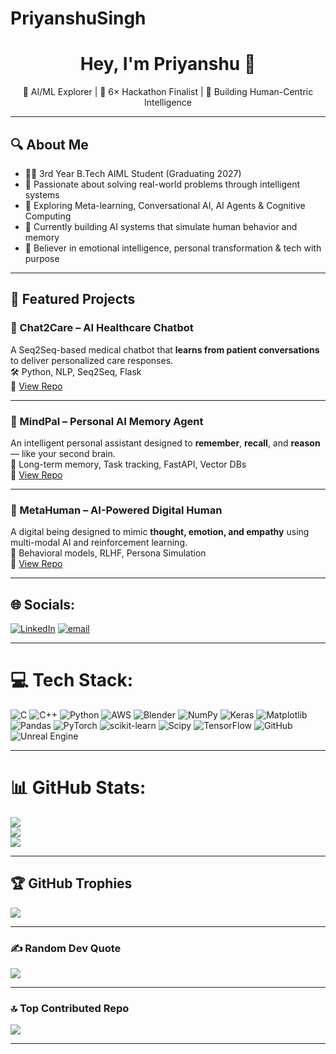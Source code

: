 # PriyanshuSingh

<h1 align="center">Hey, I'm Priyanshu 👋</h1>
<p align="center">
🚀 AI/ML Explorer | 🎯 6× Hackathon Finalist | 🧠 Building Human-Centric Intelligence  
</p>

---

## 🔍 About Me

- 👨‍💻 3rd Year B.Tech AIML Student (Graduating 2027)
- 🔭 Passionate about solving real-world problems through intelligent systems
- 🧠 Exploring Meta-learning, Conversational AI, AI Agents & Cognitive Computing
- 🤖 Currently building AI systems that simulate human behavior and memory
- 🌌 Believer in emotional intelligence, personal transformation & tech with purpose

---

## 🚀 Featured Projects

### 💬 Chat2Care – AI Healthcare Chatbot  
A Seq2Seq-based medical chatbot that **learns from patient conversations** to deliver personalized care responses.  
🛠️ Python, NLP, Seq2Seq, Flask  
🔗 [View Repo](https://github.com/Celest14l/Chat2Care)

---

### 🧠 MindPal – Personal AI Memory Agent  
An intelligent personal assistant designed to **remember**, **recall**, and **reason** — like your second brain.  
🧩 Long-term memory, Task tracking, FastAPI, Vector DBs  
🔗 [View Repo](https://github.com/Celest14l/MindPal)

---

### 👤 MetaHuman – AI-Powered Digital Human  
A digital being designed to mimic **thought, emotion, and empathy** using multi-modal AI and reinforcement learning.  
🧠 Behavioral models, RLHF, Persona Simulation  
🔗 [View Repo](https://github.com/Celest14l/MetaHuman)

---

## 🌐 Socials:
[![LinkedIn](https://img.shields.io/badge/LinkedIn-%230077B5.svg?logo=linkedin&logoColor=white)](https://linkedin.com/in/priyanshubeingcelestial) 
[![email](https://img.shields.io/badge/Email-D14836?logo=gmail&logoColor=white)](mailto:priyaanshu128912@gmail.com) 

---

# 💻 Tech Stack:
![C](https://img.shields.io/badge/c-%2300599C.svg?style=for-the-badge&logo=c&logoColor=white) 
![C++](https://img.shields.io/badge/c++-%2300599C.svg?style=for-the-badge&logo=c%2B%2B&logoColor=white) 
![Python](https://img.shields.io/badge/python-3670A0?style=for-the-badge&logo=python&logoColor=ffdd54) 
![AWS](https://img.shields.io/badge/AWS-%23FF9900.svg?style=for-the-badge&logo=amazon-aws&logoColor=white) 
![Blender](https://img.shields.io/badge/blender-%23F5792A.svg?style=for-the-badge&logo=blender&logoColor=white) 
![NumPy](https://img.shields.io/badge/numpy-%23013243.svg?style=for-the-badge&logo=numpy&logoColor=white) 
![Keras](https://img.shields.io/badge/Keras-%23D00000.svg?style=for-the-badge&logo=Keras&logoColor=white) 
![Matplotlib](https://img.shields.io/badge/Matplotlib-%23ffffff.svg?style=for-the-badge&logo=Matplotlib&logoColor=black) 
![Pandas](https://img.shields.io/badge/pandas-%23150458.svg?style=for-the-badge&logo=pandas&logoColor=white) 
![PyTorch](https://img.shields.io/badge/PyTorch-%23EE4C2C.svg?style=for-the-badge&logo=PyTorch&logoColor=white) 
![scikit-learn](https://img.shields.io/badge/scikit--learn-%23F7931E.svg?style=for-the-badge&logo=scikit-learn&logoColor=white) 
![Scipy](https://img.shields.io/badge/SciPy-%230C55A5.svg?style=for-the-badge&logo=scipy&logoColor=%white) 
![TensorFlow](https://img.shields.io/badge/TensorFlow-%23FF6F00.svg?style=for-the-badge&logo=TensorFlow&logoColor=white) 
![GitHub](https://img.shields.io/badge/github-%23121011.svg?style=for-the-badge&logo=github&logoColor=white) 
![Unreal Engine](https://img.shields.io/badge/unrealengine-%23313131.svg?style=for-the-badge&logo=unrealengine&logoColor=white)

---

# 📊 GitHub Stats:
![](https://github-readme-stats.vercel.app/api?username=Celest14l&theme=onedark&hide_border=false&include_all_commits=true&count_private=true)<br/>
![](https://nirzak-streak-stats.vercel.app/?user=Celest14l&theme=onedark&hide_border=false)<br/>
![](https://github-readme-stats.vercel.app/api/top-langs/?username=Celest14l&theme=onedark&hide_border=false&include_all_commits=true&count_private=true&layout=compact)

---

## 🏆 GitHub Trophies
![](https://github-profile-trophy.vercel.app/?username=Celest14l&theme=monokai&no-frame=false&no-bg=true&margin-w=4)

---

### ✍️ Random Dev Quote
![](https://quotes-github-readme.vercel.app/api?type=horizontal&theme=radical)

---

### 🔝 Top Contributed Repo
![](https://github-contributor-stats.vercel.app/api?username=Celest14l&limit=5&theme=dark&combine_all_yearly_contributions=true)

---

